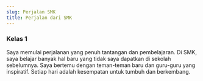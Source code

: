 ```yaml
---
slug: Perjalan SMK
title: Perjalan dari SMK
---
```

### Kelas 1
Saya memulai perjalanan yang penuh tantangan dan pembelajaran. Di SMK, saya belajar banyak hal baru yang tidak saya dapatkan di sekolah sebelumnya. Saya bertemu dengan teman-teman baru dan guru-guru yang inspiratif. Setiap hari adalah kesempatan untuk tumbuh dan berkembang.

